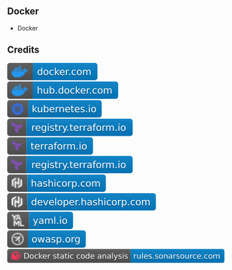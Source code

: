 Docker
------

- Docker

Credits
-------
[![image](
Credits/docker.com.svg)](https://docker.com/)  
[![image](
Credits/hub.docker.com.svg)](https://hub.docker.com/)  
[![image](
Credits/kubernetes.io.svg)](https://kubernetes.io/)  
[![image](
Credits/registry.terraform.io.svg)](https://registry.terraform.io/)  
[![image](
Credits/terraform.io.svg)](https://terraform.io/)  
[![image](
Credits/registry.terraform.io.svg)](https://registry.terraform.io/)  
[![image](
Credits/hashicorp.com.svg)](https://hashicorp.com/)  
[![image](
Credits/developer.hashicorp.com.svg)](https://developer.hashicorp.com/)  
[![image](
Credits/yaml.io.svg)](https://yaml.io/)  
[![image](
Credits/owasp.org.svg)](https://owasp.org/)  
[![image](
Credits/Docker-static-code-analysis-rules.sonarsource.com.svg)](https://rules.sonarsource.com/docker/)